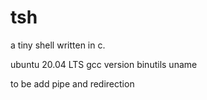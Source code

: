 # tsh
a tiny shell written in c.

ubuntu 20.04 LTS
gcc version
binutils
uname

to be add
pipe and redirection
